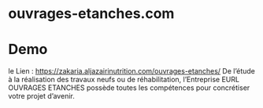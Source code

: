 # ouvrages-etanches.com 
# Demo 
le Lien : https://zakaria.aljazairinutrition.com/ouvrages-etanches/
De l’étude à la réalisation des travaux neufs ou de réhabilitation, l’Entreprise EURL OUVRAGES ETANCHES possède toutes les compétences pour concrétiser votre projet d’avenir.
